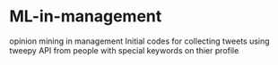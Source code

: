 # ML-in-management
opinion mining in management 
Initial codes for collecting tweets using tweepy API from people with special keywords on thier profile
